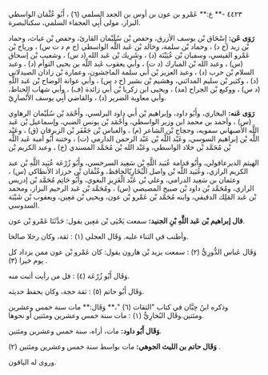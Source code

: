 ٤٤٢٣ -** ع:** عَمْرو بن عون بن أوس بن الجعد السلمي (٦) ، أَبُو عُثْمَان الواسطي البزاز، مولى أَبِي العجفاء السلمي، سكنالبصرة.

**رَوَى عَن:** إِسْحَاق بْن يوسف الأزرق، وحفص بْن سُلَيْمان القارئ، وحفص بْن غياث، وحماد بْن زيد (خ د) ، وحماد بْن سلمة، وخالد بْن عَبد اللَّه الواسطي (خ م د ت س) ، ورياح بْن عَمْرو القيسي، وسفيان بْن عُيَيْنَة (د) ، وشَرِيك بْن عَبد الله (د س) ، وشعيب بْن إسحاق (س) ، وعبد الله بْن المبارك (د ت) ، وأبي يعقوب عَبد اللَّه بن يحيى التوأم (د) ، وعبد السلام بْن حرب (د) ، وعبد العزيز بْن أَبي سلمة الماجشون، وعمارة بْن زاذان الصيدلاني (د) ، وكثير بْن سليم المدائني، وهشيم بْن بشير (خ د س) ، وأبي عوانة الوضاح بْن عَبد اللَّهِ (د س) ، ووكيع بْن الجراح (مد) ، ويحيى ابن زكريا بْن أَبي زائدة (ف) ، وأبي شهاب الحناط، وأبي معاوية الضرير (د) ، والقاضي أَبِي يوسف الأَنْصارِيّ.

**رَوَى عَنه:** البخاري، وأَبُو داود، وإبراهيم بْن أَبي داود البرلسي، وأَحْمَد بْن سُلَيْمان الرهاوي (س) ، وأحمد بن محمد ابن وزير الواسطي، وأَحْمَد بْن يونس الضبي، وإسماعيل بْن عَبد اللَّه الأصبهاني سمويه، وحجاج بْن الشاعر (م) ، والعباس بْن جَعْفَر بْن الزبرقان (ق) ، وعَبْد اللَّه بْن إبراهيم السوسي، وعَبْد اللَّه بْن عَبْد الرحمن الدارمي (ت) ، وختنه أَبُو أمية عَبد اللَّه بْن مُحَمَّد بْن خلاد الواسطي، وعَبْد الله بْن مُحَمَّد المسندي (خ) ، وعبد الكريم بْن

الهيثم الديرعاقولي، وأَبُو قدامة عُبَيد اللَّهِ بْن سَعِيد السرخسي، وأَبُو زُرْعَة عُبَيد اللَّهِ بْن عبد الكريم الرازي، وعُبَيد اللَّه بْن واصل الْبُخَارِيّالحافظ، وعُثْمَان بْن خرزاذ الأنطاكي (س) ، وعثمان بن سَعِيد الدرامي، وعلي بْن عَبْد الْعَزِيزِ البغوي، وأَبُو حَاتِم مُحَمَّد بْن إدريس الرازي، ومُحَمَّد بْن داود بْن صبيح المصيصي (س) ، ومُحَمَّد بْن عَبد الرحيم البزاز، ومحمد بْن عَبد المَلِك الدقيقي، وابنه مُحَمَّد بْن عَمْرو بْن عون، ويحيى بْن مَعِين، ويعقوب بْن شَيْبَة السدوسي.

**قال إبراهيم بْن عَبد اللَّهِ بْنِ الجنيد:** سمعت يَحْيَى بْن مَعِين يقول: حَدَّثَنَا عَمْرو بْن عون.

وأطنب في الثناء عليه. وَقَال العجلي (١) : ثقة، وكان رجلا صالحا.

وَقَال عَباس الدُّورِيُّ (٢) : سمعت يزيد بْن هارون يقول: كان عَمْرو بْن عون ممن يزداد كل يوم خيرا (٣) .

وَقَال أَبُو زُرْعَة (٤) : قل من رأيت أثبت منه.

وَقَال أَبُو حاتم (٥) : ثقة حجة، وكان يحفظ حديثه.

وذكره ابنُ حِبَّان في كتاب "الثقات (٦) "،** وَقَال:** مات سنة خمس وعشرين ومئتين.وقَال البُخارِيُّ (١) : مات سنة خمس وعشرين ومئتين أو نحوها.

**وَقَال أَبُو داود:** مات، أراه، سنة خمس وعشرين ومئتين.

**وَقَال حاتم بن الليث الجوهي:** مات بواسط سنة خمس وعشرين ومئتين (٢) .

وروى له الباقون.